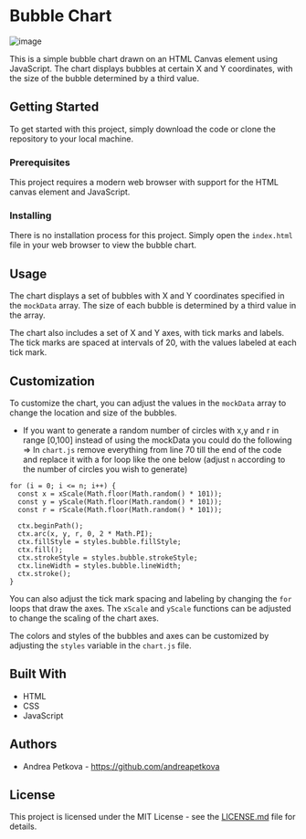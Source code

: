 # Bubble Chart

![image](https://user-images.githubusercontent.com/82291897/232204020-30b6e6c3-5a7d-4b7a-a858-41241b8308e9.png)

This is a simple bubble chart drawn on an HTML Canvas element using JavaScript. The chart displays bubbles at certain X and Y coordinates, with the size of the bubble determined by a third value.

## Getting Started

To get started with this project, simply download the code or clone the repository to your local machine.

### Prerequisites

This project requires a modern web browser with support for the HTML canvas element and JavaScript.

### Installing

There is no installation process for this project. Simply open the `index.html` file in your web browser to view the bubble chart.

## Usage

The chart displays a set of bubbles with X and Y coordinates specified in the `mockData` array. The size of each bubble is determined by a third value in the array.

The chart also includes a set of X and Y axes, with tick marks and labels. The tick marks are spaced at intervals of 20, with the values labeled at each tick mark.

## Customization

To customize the chart, you can adjust the values in the `mockData` array to change the location and size of the bubbles.

* If you want to generate a random number of circles with x,y and r in range [0,100] instead of using the mockData you could do the following => In `chart.js` remove everything from line 70 till the end of the code and replace it with a for loop like the one below (adjust `n` according to the number of circles you wish to generate)
```
for (i = 0; i <= n; i++) {
  const x = xScale(Math.floor(Math.random() * 101));
  const y = yScale(Math.floor(Math.random() * 101));
  const r = rScale(Math.floor(Math.random() * 101));

  ctx.beginPath();
  ctx.arc(x, y, r, 0, 2 * Math.PI);
  ctx.fillStyle = styles.bubble.fillStyle;
  ctx.fill();
  ctx.strokeStyle = styles.bubble.strokeStyle;
  ctx.lineWidth = styles.bubble.lineWidth;
  ctx.stroke();
}
```

You can also adjust the tick mark spacing and labeling by changing the `for` loops that draw the axes.
The `xScale` and `yScale` functions can be adjusted to change the scaling of the chart axes.

The colors and styles of the bubbles and axes can be customized by adjusting the `styles` variable in the `chart.js` file.

## Built With

- HTML
- CSS
- JavaScript

## Authors

- Andrea Petkova - https://github.com/andreapetkova

## License

This project is licensed under the MIT License - see the [LICENSE.md](LICENSE.md) file for details.
